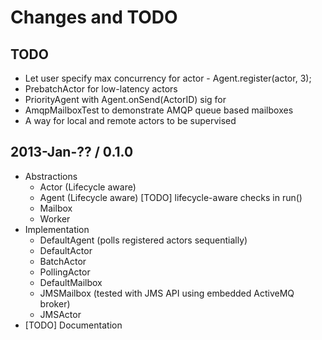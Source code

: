 # Changes and TODO

## TODO

* Let user specify max concurrency for actor - Agent.register(actor, 3);
* PrebatchActor for low-latency actors
* PriorityAgent with Agent.onSend(ActorID) sig for
* AmqpMailboxTest to demonstrate AMQP queue based mailboxes
* A way for local and remote actors to be supervised

## 2013-Jan-?? / 0.1.0

* Abstractions
  * Actor (Lifecycle aware)
  * Agent (Lifecycle aware) [TODO] lifecycle-aware checks in run()
  * Mailbox
  * Worker
* Implementation
  * DefaultAgent (polls registered actors sequentially)
  * DefaultActor
  * BatchActor
  * PollingActor
  * DefaultMailbox
  * JMSMailbox (tested with JMS API using embedded ActiveMQ broker)
  * JMSActor
* [TODO] Documentation
